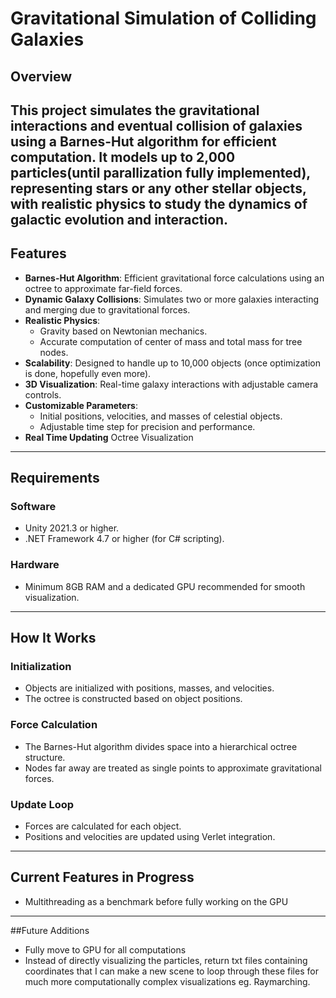 # Gravitational Simulation of Colliding Galaxies

## Overview
This project simulates the gravitational interactions and eventual collision of galaxies using a **Barnes-Hut algorithm** for efficient computation. It models up to **2,000 particles**(until parallization fully implemented), representing stars or any other stellar objects, with realistic physics to study the dynamics of galactic evolution and interaction.
---

## Features
- **Barnes-Hut Algorithm**: Efficient gravitational force calculations using an octree to approximate far-field forces.
- **Dynamic Galaxy Collisions**: Simulates two or more galaxies interacting and merging due to gravitational forces.
- **Realistic Physics**:
  - Gravity based on Newtonian mechanics.
  - Accurate computation of center of mass and total mass for tree nodes.
- **Scalability**: Designed to handle up to 10,000 objects (once optimization is done, hopefully even more).
- **3D Visualization**: Real-time galaxy interactions with adjustable camera controls.
- **Customizable Parameters**:
  - Initial positions, velocities, and masses of celestial objects.
  - Adjustable time step for precision and performance.
- **Real Time Updating** Octree Visualization

---

## Requirements

### Software
- Unity 2021.3 or higher.
- .NET Framework 4.7 or higher (for C# scripting).

### Hardware
- Minimum 8GB RAM and a dedicated GPU recommended for smooth visualization.

---

## How It Works

### Initialization
- Objects are initialized with positions, masses, and velocities.
- The octree is constructed based on object positions.

### Force Calculation
- The Barnes-Hut algorithm divides space into a hierarchical octree structure.
- Nodes far away are treated as single points to approximate gravitational forces.

### Update Loop
- Forces are calculated for each object.
- Positions and velocities are updated using Verlet integration.
---
## Current Features in Progress
- Multithreading as a benchmark before fully working on the GPU
---
##Future Additions
- Fully move to GPU for all computations
- Instead of directly visualizing the particles, return txt files containing coordinates that I can make a new scene to loop through these files for much more computationally complex visualizations eg. Raymarching.
